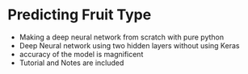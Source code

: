 # Predicting Fruit Type
- Making a deep neural network from scratch with pure python 
- Deep Neural network using two hidden layers without using Keras
- accuracy of the model is magnificent
- Tutorial and Notes are  included 

